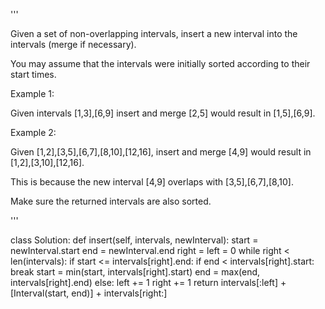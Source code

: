 '''

Given a set of non-overlapping intervals, insert a new interval into the intervals (merge if necessary).

You may assume that the intervals were initially sorted according to their start times.

Example 1:

Given intervals \[1,3\],\[6,9\] insert and merge \[2,5\] would result in \[1,5\],\[6,9\].

Example 2:

Given \[1,2\],\[3,5\],\[6,7\],\[8,10\],\[12,16\], insert and merge \[4,9\] would result in \[1,2\],\[3,10\],\[12,16\].

This is because the new interval \[4,9\] overlaps with \[3,5\],\[6,7\],\[8,10\].

Make sure the returned intervals are also sorted.

'''

class Solution:
def insert(self, intervals, newInterval):
start = newInterval.start
end = newInterval.end
right = left = 0
while right \< len(intervals):
if start \<= intervals\[right\].end:
if end \< intervals\[right\].start:
break
start = min(start, intervals\[right\].start)
end = max(end, intervals\[right\].end)
else:
left += 1
right += 1
return intervals\[:left\] + \[Interval(start, end)\] + intervals\[right:\]
